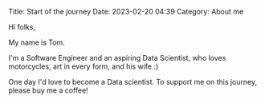 Title: Start of the journey
Date: 2023-02-20 04:39
Category: About me

Hi folks, 

My name is Tom. 

I'm a Software Engineer and an aspiring Data Scientist, who loves motorcycles, art in every form, and his wife :) 

One day I'd love to become a Data scientist. To support me on this journey, please buy me a coffee!
